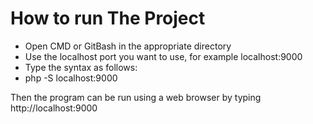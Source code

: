 # How to run The Project

- Open CMD or GitBash in the appropriate directory
- Use the localhost port you want to use, for example localhost:9000
- Type the syntax as follows:
- php -S localhost:9000

Then the program can be run using a web browser by typing http://localhost:9000
